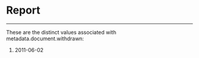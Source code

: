 # Report
---
These are the distinct values associated with metadata.document.withdrawn:

1. 2011-06-02
